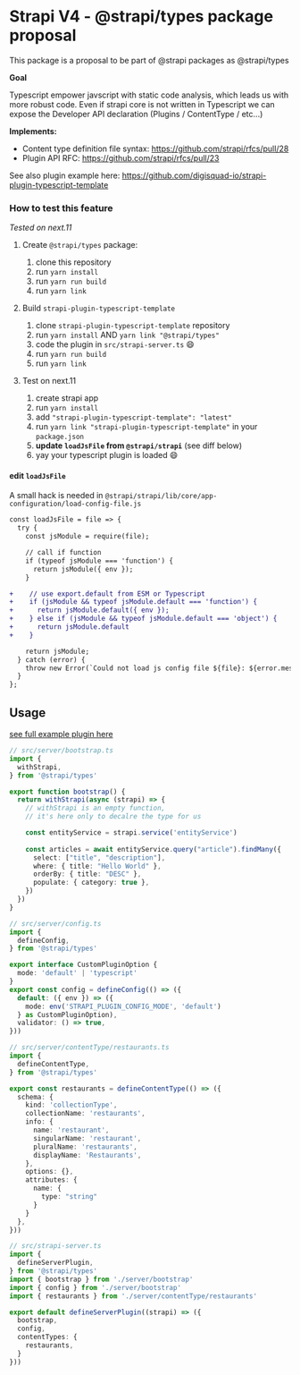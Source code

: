 # Strapi V4 - @strapi/types package proposal

This package is a proposal to be part of @strapi packages as @strapi/types

**Goal**

Typescript empower javscript with static code analysis, which leads us with more robust code. 
Even if strapi core is not written in Typescript we can expose the Developer API declaration (Plugins / ContentType / etc...)

**Implements:** 
- Content type definition file syntax: https://github.com/strapi/rfcs/pull/28
- Plugin API RFC: https://github.com/strapi/rfcs/pull/23

See also plugin example here:  https://github.com/digisquad-io/strapi-plugin-typescript-template

### How to test this feature
_Tested on next.11_

1. Create `@strapi/types` package:
   1. clone this repository
   1. run `yarn install` 
   1. run `yarn run build`
   1. run `yarn link`

2. Build `strapi-plugin-typescript-template`
   1. clone `strapi-plugin-typescript-template` repository
   1. run `yarn install` AND `yarn link "@strapi/types"`
   1. code the plugin in `src/strapi-server.ts` :smile:
   1. run `yarn run build`
   1. run `yarn link`

3. Test on next.11
   1. create strapi app
   1. run `yarn install` 
   1. add `"strapi-plugin-typescript-template": "latest"`
   1. run `yarn link "strapi-plugin-typescript-template"` in your `package.json`
   1. **update `loadJsFile` from `@strapi/strapi`** (see diff below)
   1. yay your typescript plugin is loaded :smile:


#### edit `loadJsFile`

A small hack is needed in `@strapi/strapi/lib/core/app-configuration/load-config-file.js`

```diff
const loadJsFile = file => {
  try {
    const jsModule = require(file);

    // call if function
    if (typeof jsModule === 'function') {
      return jsModule({ env });
    }

+    // use export.default from ESM or Typescript 
+    if (jsModule && typeof jsModule.default === 'function') {
+      return jsModule.default({ env });
+    } else if (jsModule && typeof jsModule.default === 'object') {
+      return jsModule.default
+    }

    return jsModule;
  } catch (error) {
    throw new Error(`Could not load js config file ${file}: ${error.message}`);
  }
};
```

## Usage

[see full example plugin here](https://github.com/digisquad-io/strapi-plugin-typescript-template)

```ts
// src/server/bootstrap.ts
import { 
  withStrapi,
} from '@strapi/types'

export function bootstrap() {
  return withStrapi(async (strapi) => {
    // withStrapi is an empty function, 
    // it's here only to decalre the type for us

    const entityService = strapi.service('entityService')
    
    const articles = await entityService.query("article").findMany({
      select: ["title", "description"],
      where: { title: "Hello World" },
      orderBy: { title: "DESC" },
      populate: { category: true },
    })
  })
}
```

```ts
// src/server/config.ts
import { 
  defineConfig,
} from '@strapi/types'

export interface CustomPluginOption {
  mode: 'default' | 'typescript'
}
export const config = defineConfig(() => ({
  default: ({ env }) => ({
    mode: env('STRAPI_PLUGIN_CONFIG_MODE', 'default')
  } as CustomPluginOption),
  validator: () => true,
}))
```

```ts
// src/server/contentType/restaurants.ts
import { 
  defineContentType,
} from '@strapi/types'

export const restaurants = defineContentType(() => ({
  schema: {
    kind: 'collectionType',
    collectionName: 'restaurants',
    info: {
      name: 'restaurant',
      singularName: 'restaurant',
      pluralName: 'restaurants',
      displayName: 'Restaurants',
    },
    options: {},
    attributes: {
      name: {
        type: "string"
      }
    }
  },
}))
```

```ts
// src/strapi-server.ts
import { 
  defineServerPlugin, 
} from '@strapi/types'
import { bootstrap } from './server/bootstrap'
import { config } from './server/bootstrap'
import { restaurants } from './server/contentType/restaurants'

export default defineServerPlugin((strapi) => ({
  bootstrap,
  config,
  contentTypes: {
    restaurants,
  }
})) 
``` 